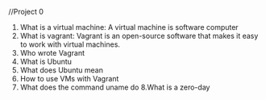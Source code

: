 //Project 0

1. What is a virtual machine: A virtual machine is software computer
2. What is vagrant: Vagrant is an open-source software that makes it easy to work with virtual machines.
3. Who wrote Vagrant
4. What is Ubuntu
5. What does Ubuntu mean
6. How to use VMs with Vagrant
7. What does the command uname do
8.What is a zero-day